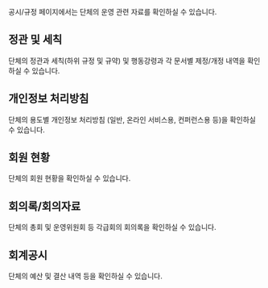 공시/규정 페이지에서는 단체의 운영 관련 자료를 확인하실 수 있습니다.

## 정관 및 세칙
단체의 정관과 세칙(하위 규정 및 규약) 및 행동강령과 각 문서별 제정/개정 내역을 확인하실 수 있습니다.

## 개인정보 처리방침
단체의 용도별 개인정보 처리방침 (일반, 온라인 서비스용, 컨퍼런스용 등)을 확인하실 수 있습니다.

## 회원 현황
단체의 회원 현황을 확인하실 수 있습니다.

## 회의록/회의자료
단체의 총회 및 운영위원회 등 각급회의 회의록을 확인하실 수 있습니다.

## 회계공시
단체의 예산 및 결산 내역 등을 확인하실 수 있습니다.
